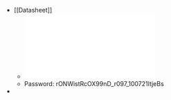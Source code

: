 - [[Datasheet]]
	- ![NPCX99nD_Rev0.97_DS_Wistron.pdf](../assets/NPCX99nD_Rev0.97_DS_Wistron_1661743216778_0.pdf)
	- Password:
	  rONWistRcOX99nD_r097_100721ItjeBs
-